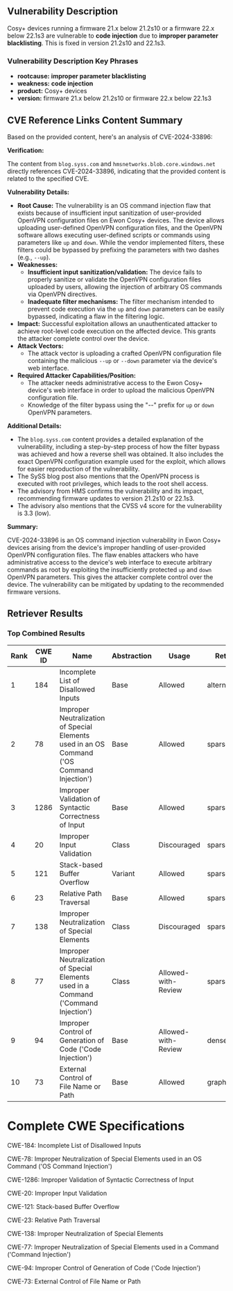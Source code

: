 ## Vulnerability Description
Cosy+ devices running a firmware 21.x below 21.2s10 or a firmware 22.x below 22.1s3 are vulnerable to **code injection** due to **improper parameter blacklisting**. This is fixed in version 21.2s10 and 22.1s3.

### Vulnerability Description Key Phrases
- **rootcause:** **improper parameter blacklisting**
- **weakness:** **code injection**
- **product:** Cosy+ devices
- **version:** firmware 21.x below 21.2s10 or firmware 22.x below 22.1s3

## CVE Reference Links Content Summary
Based on the provided content, here's an analysis of CVE-2024-33896:

**Verification:**

The content from `blog.syss.com` and `hmsnetworks.blob.core.windows.net` directly references CVE-2024-33896, indicating that the provided content is related to the specified CVE.

**Vulnerability Details:**

*   **Root Cause:** The vulnerability is an OS command injection flaw that exists because of insufficient input sanitization of user-provided OpenVPN configuration files on Ewon Cosy+ devices. The device allows uploading user-defined OpenVPN configuration files, and the OpenVPN software allows executing user-defined scripts or commands using parameters like `up` and `down`. While the vendor implemented filters, these filters could be bypassed by prefixing the parameters with two dashes (e.g., `--up`).
*   **Weaknesses:**
    *   **Insufficient input sanitization/validation:** The device fails to properly sanitize or validate the OpenVPN configuration files uploaded by users, allowing the injection of arbitrary OS commands via OpenVPN directives.
    *   **Inadequate filter mechanisms:** The filter mechanism intended to prevent code execution via the `up` and `down` parameters can be easily bypassed, indicating a flaw in the filtering logic.
*   **Impact:** Successful exploitation allows an unauthenticated attacker to achieve root-level code execution on the affected device. This grants the attacker complete control over the device.
*   **Attack Vectors:**
    *   The attack vector is uploading a crafted OpenVPN configuration file containing the malicious `--up` or `--down` parameter via the device's web interface.
*   **Required Attacker Capabilities/Position:**
    *   The attacker needs administrative access to the Ewon Cosy+ device's web interface in order to upload the malicious OpenVPN configuration file.
    *   Knowledge of the filter bypass using the "--" prefix for `up` or `down` OpenVPN parameters.

**Additional Details:**

*   The `blog.syss.com` content provides a detailed explanation of the vulnerability, including a step-by-step process of how the filter bypass was achieved and how a reverse shell was obtained. It also includes the exact OpenVPN configuration example used for the exploit, which allows for easier reproduction of the vulnerability.
*   The SySS blog post also mentions that the OpenVPN process is executed with root privileges, which leads to the root shell access.
*   The advisory from HMS confirms the vulnerability and its impact, recommending firmware updates to version 21.2s10 or 22.1s3.
*   The advisory also mentions that the CVSS v4 score for the vulnerability is 3.3 (low).

**Summary:**

CVE-2024-33896 is an OS command injection vulnerability in Ewon Cosy+ devices arising from the device's improper handling of user-provided OpenVPN configuration files. The flaw enables attackers who have administrative access to the device's web interface to execute arbitrary commands as root by exploiting the insufficiently protected `up` and `down` OpenVPN parameters. This gives the attacker complete control over the device. The vulnerability can be mitigated by updating to the recommended firmware versions.

## Retriever Results

### Top Combined Results

| Rank | CWE ID | Name | Abstraction | Usage  | Retrievers | Individual Scores |
|------|--------|------|-------------|-------|------------|-------------------|
| 1 | 184 | Incomplete List of Disallowed Inputs | Base | Allowed | alternate_terms | 0.800 |
| 2 | 78 | Improper Neutralization of Special Elements used in an OS Command ('OS Command Injection') | Base | Allowed | sparse | 0.253 |
| 3 | 1286 | Improper Validation of Syntactic Correctness of Input | Base | Allowed | sparse | 0.238 |
| 4 | 20 | Improper Input Validation | Class | Discouraged | sparse | 0.237 |
| 5 | 121 | Stack-based Buffer Overflow | Variant | Allowed | sparse | 0.236 |
| 6 | 23 | Relative Path Traversal | Base | Allowed | sparse | 0.234 |
| 7 | 138 | Improper Neutralization of Special Elements | Class | Discouraged | sparse | 0.234 |
| 8 | 77 | Improper Neutralization of Special Elements used in a Command ('Command Injection') | Class | Allowed-with-Review | sparse | 0.229 |
| 9 | 94 | Improper Control of Generation of Code ('Code Injection') | Base | Allowed-with-Review | dense | 0.594 |
| 10 | 73 | External Control of File Name or Path | Base | Allowed | graph | 0.002 |



# Complete CWE Specifications

CWE-184: Incomplete List of Disallowed Inputs

CWE-78: Improper Neutralization of Special Elements used in an OS Command ('OS Command Injection')

CWE-1286: Improper Validation of Syntactic Correctness of Input

CWE-20: Improper Input Validation

CWE-121: Stack-based Buffer Overflow

CWE-23: Relative Path Traversal

CWE-138: Improper Neutralization of Special Elements

CWE-77: Improper Neutralization of Special Elements used in a Command ('Command Injection')

CWE-94: Improper Control of Generation of Code ('Code Injection')

CWE-73: External Control of File Name or Path